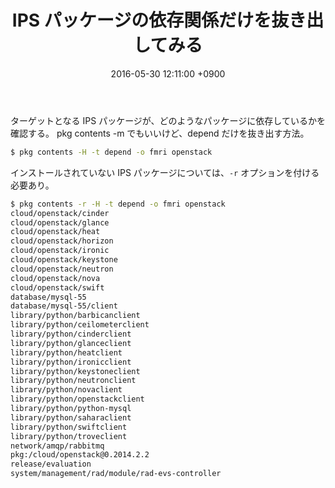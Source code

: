 ﻿---
layout: post
title:  "IPS パッケージの依存関係だけを抜き出してみる"
date:   2016-05-30 12:11:00 +0900
categories: solaris
---


ターゲットとなる IPS パッケージが、どのようなパッケージに依存しているかを確認する。
pkg contents -m でもいいけど、depend だけを抜き出す方法。

```bash
$ pkg contents -H -t depend -o fmri openstack
```

インストールされていない IPS パッケージについては、`-r` オプションを付ける必要あり。

```bash
$ pkg contents -r -H -t depend -o fmri openstack
cloud/openstack/cinder
cloud/openstack/glance
cloud/openstack/heat
cloud/openstack/horizon
cloud/openstack/ironic
cloud/openstack/keystone
cloud/openstack/neutron
cloud/openstack/nova
cloud/openstack/swift
database/mysql-55
database/mysql-55/client
library/python/barbicanclient
library/python/ceilometerclient
library/python/cinderclient
library/python/glanceclient
library/python/heatclient
library/python/ironicclient
library/python/keystoneclient
library/python/neutronclient
library/python/novaclient
library/python/openstackclient
library/python/python-mysql
library/python/saharaclient
library/python/swiftclient
library/python/troveclient
network/amqp/rabbitmq
pkg:/cloud/openstack@0.2014.2.2
release/evaluation
system/management/rad/module/rad-evs-controller
```